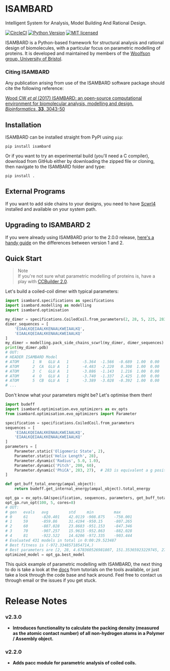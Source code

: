 # ISAMBARD

Intelligent System for Analysis, Model Building And Rational Design.

[![CircleCI](https://circleci.com/gh/isambard-uob/isambard.svg?style=shield)](https://circleci.com/gh/isambard-uob/isambard)
[![Python Version](https://img.shields.io/badge/python-3.5%2C%203.6-lightgrey.svg)](https://woolfson-group.github.io/isambard/)
[![MIT licensed](https://img.shields.io/badge/license-MIT-blue.svg)](https://github.com/woolfson-group/isambard/blob/master/LICENSE.md)

ISAMBARD is a Python-based framework for structural analysis and rational
design of biomolecules, with a particular focus on parametric modelling of
proteins. It is developed and maintained by members of the [Woolfson group, University of Bristol](http://www.chm.bris.ac.uk/org/woolfson/index.html).

### Citing ISAMBARD
Any publication arising from use of the ISAMBARD software package should cite the following reference:

[Wood CW *et al* (2017) ISAMBARD: an open-source computational environment for biomolecular analysis, modelling and design. *Bioinformatics*, **33**, 3043-50](https://doi.org/10.1093/bioinformatics/btx352)

## Installation

ISAMBARD can be installed straight from PyPI using `pip`:

```
pip install isambard
```
Or if you want to try an experimental build (you'll need a C compiler), download
from GitHub either by downloading the zipped file or cloning, then navigate to
the ISAMBARD folder and type:

```
pip install .
```

## External Programs

If you want to add side chains to your designs, you need to have [Scwrl4](
http://dunbrack.fccc.edu/scwrl4/) installed and available on your system path.

## Upgrading to ISAMBARD 2

If you were already using ISAMBARD prior to the 2.0.0 release, [here's a handy
guide](https://gist.github.com/ChrisWellsWood/578fcea671acbb68d4a130315874027b)
on the differences between version 1 and 2.

## Quick Start

> Note<br />
> If you're not sure what parametric modelling of proteins is, have a
> play with [CCBuilder 2.0](http://coiledcoils.chm.bris.ac.uk/ccbuilder2/builder).

Let's build a coiled-coil dimer with typical parameters:

```Python
import isambard.specifications as specifications
import isambard.modelling as modelling
import isambard.optimisation

my_dimer = specifications.CoiledCoil.from_parameters(2, 28, 5, 225, 283)
dimer_sequences = [
    'EIAALKQEIAALKKENAALKWEIAALKQ',
    'EIAALKQEIAALKKENAALKWEIAALKQ'
]
my_dimer = modelling.pack_side_chains_scwrl(my_dimer, dimer_sequences)
print(my_dimer.pdb)
# OUT:
# HEADER ISAMBARD Model                                                                  
# ATOM      1  N   GLU A   1      -5.364  -1.566  -0.689  1.00  0.00           N  
# ATOM      2  CA  GLU A   1      -4.483  -2.220   0.308  1.00  0.00           C  
# ATOM      3  C   GLU A   1      -3.886  -1.143   1.216  1.00  0.00           C  
# ATOM      4  O   GLU A   1      -3.740  -1.337   2.425  1.00  0.00           O  
# ATOM      5  CB  GLU A   1      -3.389  -3.028  -0.392  1.00  0.00           C  
# ...
```

Don't know what your parameters might be? Let's optimise them then!

```Python
import budeff
import isambard.optimisation.evo_optimizers as ev_opts
from isambard.optimisation.evo_optimizers import Parameter

specification = specifications.CoiledCoil.from_parameters
sequences = [
    'EIAALKQEIAALKKENAALKWEIAALKQ',
    'EIAALKQEIAALKKENAALKWEIAALKQ'
]
parameters = [
    Parameter.static('Oligomeric State', 2),
    Parameter.static('Helix Length', 28),
    Parameter.dynamic('Radius', 5.0, 1.0),
    Parameter.dynamic('Pitch', 200, 60),
    Parameter.dynamic('PhiCA', 283, 27),  # 283 is equivalent a g position
]

def get_buff_total_energy(ampal_object):
    return budeff.get_internal_energy(ampal_object).total_energy

opt_ga = ev_opts.GA(specification, sequences, parameters, get_buff_total_energy)
opt_ga.run_opt(100, 5, cores=8)
# OUT:
# gen	evals	avg     	std    	min     	max     
# 0  	61   	-820.401	42.0119	-908.875	-750.001
# 1  	59   	-859.86 	31.4194	-950.15 	-807.265
# 2  	60   	-887.028	23.8683	-951.153	-847.346
# 3  	70   	-907.257	15.9615	-952.863	-882.028
# 4  	81   	-922.522	14.6206	-972.335	-903.444
# Evaluated 431 models in total in 0:00:29.523487
# Best fitness is (-972.3348571854714,)
# Best parameters are [2, 28, 4.678360526981807, 151.35365923229745, 277.2061538048508]
optimized_model = opt_ga.best_model
```

This quick example of parametric modelling with ISAMBARD, the next thing to do
is take a look at the [docs](https://isambard-uob.github.io/isambard/) from
tutorials on the tools available, or just take a look through the code base and
hack around. Feel free to contact us through email or the issues if you get
stuck.

# Release Notes

### v2.3.0

* **Introduces functionality to calculate the packing density (measured as the atomic contact number) of all non-hydrogen atoms in a Polymer / Assembly object.**

### v2.2.0

* **Adds pacc module for parametric analysis of coiled coils.**
